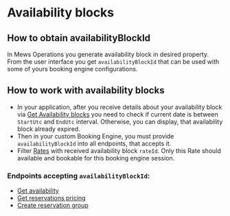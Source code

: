 # Availability blocks

## How to obtain availabilityBlockId
In Mews Operations you generate availability block in desired property. From the user interface you get `availabilityBlockId` that can be used with some of yours booking engine configurations.

## How to work with availability blocks
- In your application, after you receive details about your availability block via [Get Availability blocks](../operations/availability-blocks.md#get-availability-blocks) you need to check if current date is between `StartUtc` and `EndUtc` interval. Otherwise, you can display, that availability block already expired.
- Then in your custom Booking Engine, you must provide `availabilityBlockId` into all endpoints, that accepts it.
- Filter [Rates](../operations/hotels.md#rate) with received availability block `rateId`. Only this Rate should available and bookable for this booking engine session.

### Endpoints accepting `availabilityBlockId`:
- [Get availability](../operations/hotels.md#get-availability)
- [Get reservations pricing](../operations/reservations.md#get-reservations-pricing)
- [Create reservation group](../operations/reservation-groups.md#create-reservation-group)

